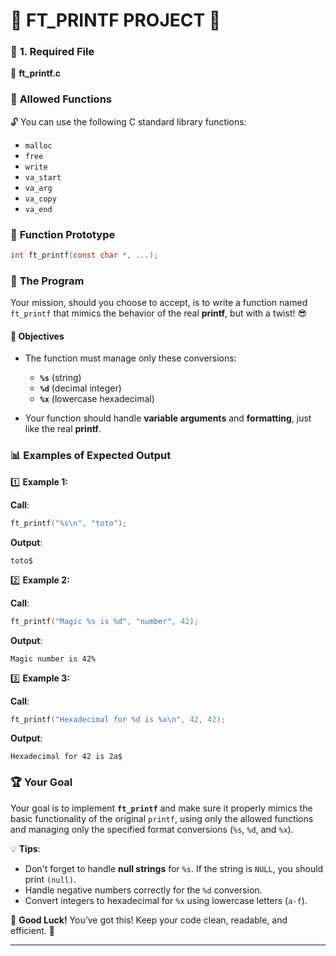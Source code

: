 # 🌟 **FT_PRINTF PROJECT** 🌟

### 📄 **1. Required File**

📂 **ft_printf.c**


### 🚨 **Allowed Functions**

🔓 You can use the following C standard library functions:

- `malloc`
- `free`
- `write`
- `va_start`
- `va_arg`
- `va_copy`
- `va_end`



### 📌 **Function Prototype**

```c
int ft_printf(const char *, ...);
```


### 📝 **The Program**

Your mission, should you choose to accept, is to write a function named `ft_printf` that mimics the behavior of the real **printf**, but with a twist! 😎

#### 🎯 **Objectives**

- The function must manage only these conversions:
  - **`%s`** (string)
  - **`%d`** (decimal integer)
  - **`%x`** (lowercase hexadecimal)

- Your function should handle **variable arguments** and **formatting**, just like the real **printf**.


### 📊 **Examples of Expected Output**

1️⃣ **Example 1:**

**Call**:  
```c
ft_printf("%s\n", "toto");
```

**Output**:  
```
toto$
```


2️⃣ **Example 2:**

**Call**:  
```c
ft_printf("Magic %s is %d", "number", 42);
```

**Output**:  
```
Magic number is 42%
```


3️⃣ **Example 3:**

**Call**:  
```c
ft_printf("Hexadecimal for %d is %x\n", 42, 42);
```

**Output**:  
```
Hexadecimal for 42 is 2a$
```


### 🏆 **Your Goal**

Your goal is to implement **`ft_printf`** and make sure it properly mimics the basic functionality of the original `printf`, using only the allowed functions and managing only the specified format conversions (`%s`, `%d`, and `%x`).


💡 **Tips**:
- Don't forget to handle **null strings** for `%s`. If the string is `NULL`, you should print `(null)`.
- Handle negative numbers correctly for the `%d` conversion.
- Convert integers to hexadecimal for `%x` using lowercase letters (`a-f`).



🌟 **Good Luck!** You’ve got this! Keep your code clean, readable, and efficient. 💪

---

